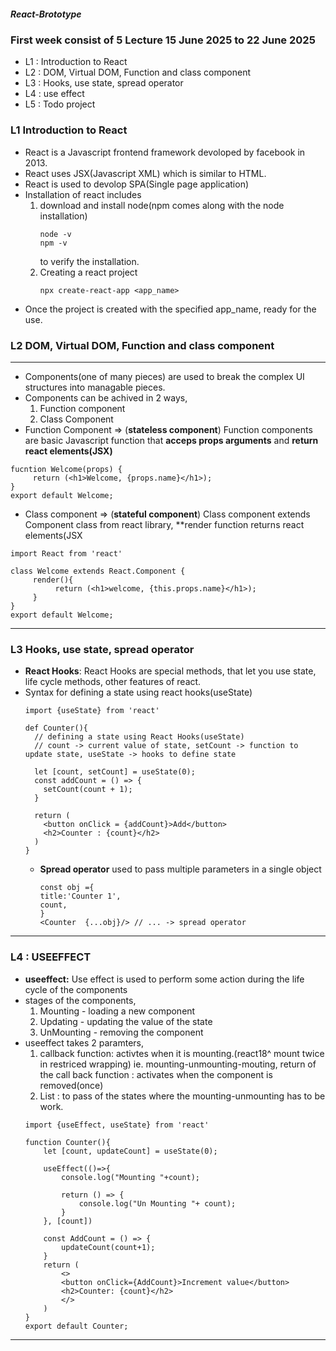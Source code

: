 ##### React-Brototype

### First week consist of 5 Lecture 15 June 2025 to 22 June 2025 
- L1 : Introduction to React 
- L2 : DOM, Virtual DOM, Function and class component 
- L3 : Hooks, use state, spread operator 
- L4 : use effect 
- L5 : Todo project 

### L1 Introduction to React
- React is a Javascript frontend framework devoloped by facebook in 2013.
- React uses JSX(Javascript XML) which is similar to HTML.
- React is used to devolop SPA(Single page application)
- Installation of react includes
  1. download and install node(npm comes along with the node installation)
     ```
     node -v
     npm -v
     ```
     to verify the installation.
  2. Creating a react project
     ```
     npx create-react-app <app_name>
     ```
- Once the project is created with the specified app_name, ready for the use.

### L2 DOM, Virtual DOM, Function and class component
---- 
- Components(one of many pieces) are used to break the complex UI structures into managable pieces.
- Components can be achived in 2 ways,
  1. Function component
  2. Class Component
- Function Component => (**stateless component**) Function components are basic Javascript function that **acceps props arguments** and **return react elements(JSX)**
```
fucntion Welcome(props) {
     return (<h1>Welcome, {props.name}</h1>);
}
export default Welcome;
```
- Class component => (**stateful component**) Class component extends Component class from react library, **render function returns react elements(JSX
```
import React from 'react'

class Welcome extends React.Component {
     render(){
          return (<h1>welcome, {this.props.name}</h1>);
     }
}
export default Welcome;
```
---- 
### L3 Hooks, use state, spread operator
- **React Hooks**: React Hooks are special methods, that let you use state, life cycle methods, other features of react.
- Syntax for defining a state using react hooks(useState)
  ```
  import {useState} from 'react'

  def Counter(){
    // defining a state using React Hooks(useState)
    // count -> current value of state, setCount -> function to update state, useState -> hooks to define state
  
    let [count, setCount] = useState(0);
    const addCount = () => {
      setCount(count + 1);
    }
  
    return (
      <button onClick = {addCount}>Add</button>
      <h2>Counter : {count}</h2>
    )
  }
  ```
  - **Spread operator** used to pass multiple parameters in a single object
    ```
    const obj ={
    title:'Counter 1',
    count,
    }
    <Counter  {...obj}/> // ... -> spread operator
    ```
---
### L4 : USEEFFECT
  - **useeffect:** Use effect is used to perform some action during the life cycle of the components
  - stages of the components,
    1. Mounting - loading a new component
    2. Updating - updating the value of the state 
    3. UnMounting - removing the component
  - useeffect takes 2 paramters,
    1. callback function: activtes when it is mounting.(react18^ mount twice in restriced wrapping) ie. mounting-unmounting-mouting, 
return of the call back function : activates when the component is removed(once)
    2. List : to pass of the states where the mounting-unmounting has to be work.
    ```
    import {useEffect, useState} from 'react'

    function Counter(){
        let [count, updateCount] = useState(0);
    
        useEffect(()=>{
            console.log("Mounting "+count);
    
            return () => {
                console.log("Un Mounting "+ count);
            }
        }, [count])
    
        const AddCount = () => {
            updateCount(count+1);
        }
        return (
            <>
            <button onClick={AddCount}>Increment value</button>
            <h2>Counter: {count}</h2>
            </>
        )
    }
    export default Counter;
    ```
---
